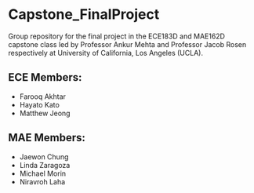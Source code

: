 # Capstone_FinalProject
Group repository for the final project in the ECE183D and MAE162D capstone class led by Professor Ankur Mehta and Professor Jacob Rosen respectively at University of California, Los Angeles (UCLA). 

ECE Members:
---
- Farooq Akhtar
- Hayato Kato
- Matthew Jeong

MAE Members:
---
- Jaewon Chung
- Linda Zaragoza
- Michael Morin
- Niravroh Laha

